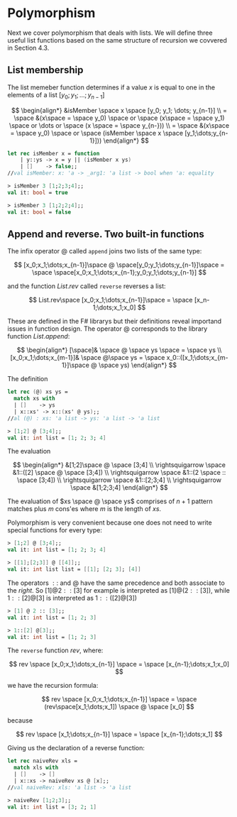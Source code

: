 # Polymorphism

Next we cover polymorphism that deals with lists.  We will define three useful list functions based on the same structure of recursion we covvered in Section 4.3.

## List membership

The list memeber function determines if a value $x$ is equal to one in the elements of a list $[y_0;y_1;\dots;y_{n-1}]$

$$
\begin{align*}
    &isMember \space x \space [y_0; y_1; \dots; y_{n-1}] \\
  = \space &(x\space = \space y_0) \space or \space (x\space = \space y_1) \space or \dots or \space (x \space = \space y_{n-})) \\
  = \space &(x\space = \space y_0) \space or \space (isMember \space x \space [y_1;\dots;y_{n-1}]))
\end{align*}
$$

```fsharp
let rec isMember x = function
    | y::ys -> x = y || (isMember x ys)
    | []    -> false;;
//val isMember: x: 'a -> _arg1: 'a list -> bool when 'a: equality

> isMember 3 [1;2;3;4];;
val it: bool = true

> isMember 3 [1;2;2;4];;
val it: bool = false
```

## Append and reverse. Two built-in functions


The infix operator $@$ called `append` joins two lists of the same type:

$$
[x_0;x_1;\dots;x_{n-1}]\space @ \space[y_0;y_1;\dots;y_{n-1}]\space = \space
\space[x_0;x_1;\dots;x_{n-1};y_0;y_1;\dots;y_{n-1}]
$$

and the function $List.rev$ called `reverse` reverses a list:

$$
List.rev\space [x_0;x_1;\dots;x_{n-1}]\space = \space [x_n-1;\dots;x_1;x_0]
$$

These are defined in the F# librarys but their definitions reveal importand issues in function design. The operator $@$ corresponds to the library function $List.append$:

$$
\begin{align*}
   [\space]& \space @ \space ys \space = \space ys \\
   [x_0;x_1;\dots;x_{m-1}]& \space @\space ys = \space x_0::([x_1;\dots;x_{m-1}]\space @ \space ys)
\end{align*}
$$

The definition

```fsharp
let rec (@) xs ys =
  match xs with
  | []    -> ys
  | x::xs' -> x::(xs' @ ys);;
//al (@) : xs: 'a list -> ys: 'a list -> 'a list

> [1;2] @ [3;4];;
val it: int list = [1; 2; 3; 4]
```

The evaluation

$$
\begin{align*}
          &[1;2]\space @ \space [3;4] \\
  \rightsquigarrow \space &1::([2] \space @ \space [3;4]) \\
  \rightsquigarrow \space &1::(2 \space :: \space [3;4]) \\
  \rightsquigarrow \space &1::[2;3;4] \\
  \rightsquigarrow \space &[1;2;3;4]
\end{align*}
$$

The evaluation of $xs \space @ \space ys$ comprises of $n+1$ pattern matches plus $m$ cons'es where $m$ is the length of $xs$.

Polymorphism is very convenient because one does not need to write special functions for every type:

```fsharp
> [1;2] @ [3;4];;
val it: int list = [1; 2; 3; 4]

> [[1];[2;3]] @ [[4]];;
val it: int list list = [[1]; [2; 3]; [4]]
```

The operators $::$ and $@$ have the same precedence and both associate to the $right$. So $[1] @2 :: [3]$ for example is interpreted as $[1]@(2::[3])$, while $1::[2]@[3]$ is interpreted as $1::([2] @ [3])$

```fsharp
> [1] @ 2 :: [3];;
val it: int list = [1; 2; 3]

> 1::[2] @[3];;
val it: int list = [1; 2; 3]
```

The `reverse` function $rev$, where:

$$
rev \space [x_0;x_1;\dots;x_{n-1}] \space = \space [x_{n-1};\dots;x_1;x_0]
$$

we have the recursion formula:

$$
rev \space [x_0;x_1;\dots;x_{n-1}] \space = \space (rev\space[x_1;\dots;x_1]) \space @ \space [x_0]
$$

because

$$
rev \space [x_1;\dots;x_{n-1}] \space = \space [x_{n-1};\dots;x_1]
$$

Giving us the declaration of a reverse function:

```fsharp
let rec naiveRev xls =
  match xls with
  | []    -> []
  | x::xs -> naiveRev xs @ [x];;
//val naiveRev: xls: 'a list -> 'a list

> naiveRev [1;2;3];;
val it: int list = [3; 2; 1]
```
